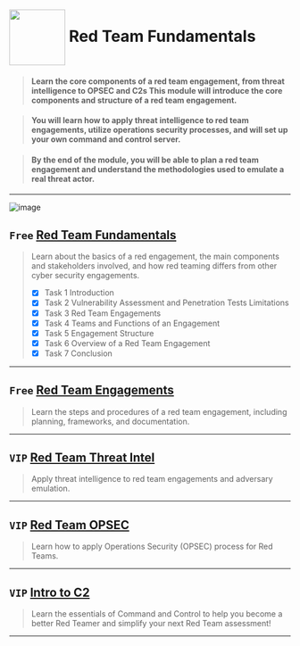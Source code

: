 # <img width="100" align="center" src="https://user-images.githubusercontent.com/51442719/173906992-7ba10900-8da8-4bcf-8d44-263d60df6996.png"> Red Team Fundamentals 
> #### Learn the core components of a red team engagement, from threat intelligence to OPSEC and C2s This module will introduce the core components and structure of a red team engagement. 

> #### You will learn how to apply threat intelligence to red team engagements, utilize operations security processes, and will set up your own command and control server. 

> #### By the end of the module, you will be able to plan a red team engagement and understand the methodologies used to emulate a real threat actor.

---
![image](https://user-images.githubusercontent.com/51442719/173906740-e8f54748-2809-4dda-a2e6-ec5c66a4a10f.png)

## `Free` [Red Team Fundamentals](https://tryhackme.com/jr/redteamfundamentals)


> Learn about the basics of a red engagement, the main components and stakeholders involved, and how red teaming differs from other cyber security engagements.
> - [x] Task 1  Introduction
> - [x] Task 2  Vulnerability Assessment and Penetration Tests Limitations
> - [x] Task 3  Red Team Engagements
> - [x] Task 4  Teams and Functions of an Engagement
> - [x] Task 5  Engagement Structure
> - [x] Task 6  Overview of a Red Team Engagement
> - [x] Task 7  Conclusion

---


## `Free` [Red Team Engagements](https://tryhackme.com/jr/redteamengagements)
> Learn the steps and procedures of a red team engagement, including planning, frameworks, and documentation.

---


## `VIP` [Red Team Threat Intel](https://tryhackme.com/jr/redteamthreatintel)
> Apply threat intelligence to red team engagements and adversary emulation.

---

## `VIP` [Red Team OPSEC](https://tryhackme.com/jr/opsec)
> Learn how to apply Operations Security (OPSEC) process for Red Teams.

---

## `VIP` [Intro to C2](https://tryhackme.com/jr/introtoc2)
> Learn the essentials of Command and Control to help you become a better Red Teamer and simplify your next Red Team assessment!

---
